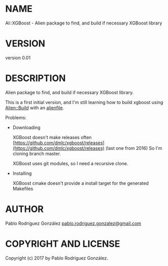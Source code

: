 # NAME

AI::XGBoost - Alien package to find, and build if necessary XGBoost library

# VERSION

version 0.01

# DESCRIPTION

Alien package to find, and build if necessary XGBoost library.

This is a first initial version, and I'm still learning how
to build xgboost using [Alien::Build](https://metacpan.org/pod/Alien::Build) with an [alienfile](https://metacpan.org/pod/alienfile).

Problems:

- Downloading

    XGBoost doesn't make releases often [https://github.com/dmlc/xgboost/releases](https://github.com/dmlc/xgboost/releases) (last one from 2016)
    So I'm cloning branch master.

    XGBoost uses git modules, so I need a recursive clone.

- Installing

    XGBoost cmake doesn't provide a install target for the generated Makefiles

# AUTHOR

Pablo Rodríguez González <pablo.rodriguez.gonzalez@gmail.com>

# COPYRIGHT AND LICENSE

Copyright (c) 2017 by Pablo Rodríguez González.
